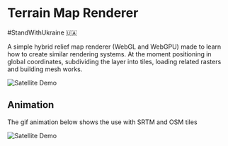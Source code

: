 # Terrain Map Renderer

#StandWithUkraine 🇺🇦

A simple hybrid relief map renderer (WebGL and WebGPU) made to learn how to create similar rendering systems. 
At the moment positioning in global coordinates, subdividing the layer into tiles, loading related rasters and building mesh works.

![Satellite Demo](github-assets/demo.png)

## Animation 

The gif animation below shows the use with SRTM and OSM tiles

![Satellite Demo](github-assets/demo1.gif)
